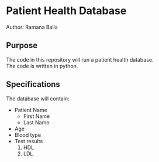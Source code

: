 # Patient Health Database

Author: Ramana Balla

## Purpose
The code in this repository will run a patient
health database.  
The code is written in python.

## Specifications
The database will contain:
* Patient Name
	* First Name
	* Last Name
* Age
* Blood type
* Test results
	1. HDL
	1. LDL